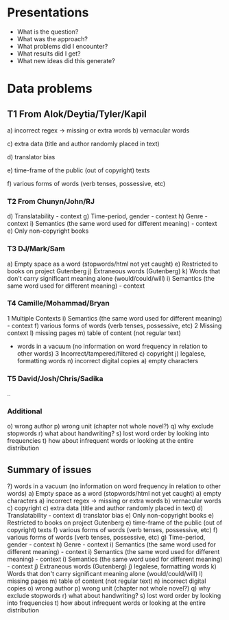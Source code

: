 Presentations
===
* What is the question?
* What was the approach?
* What problems did I encounter?
* What results did I get?
* What new ideas did this generate?


Data problems
====
T1 From Alok/Deytia/Tyler/Kapil
---
a) incorrect regex -> missing or extra words
b) vernacular words

c) extra data (title and author randomly placed in text)

d) translator bias

e) time-frame of the public (out of copyright) texts

f) various forms of words (verb tenses, possessive, etc)

### T2 From Chunyn/John/RJ

d) Translatability - context
g) Time-period, gender - context
h) Genre - context
i) Semantics (the same word used for different meaning) - context
e) Only non-copyright books

### T3 DJ/Mark/Sam

a) Empty space as a word (stopwords/html not yet caught)
e) Restricted to books on project Gutenberg
j) Extraneous words (Gutenberg)
k) Words that don't carry significant meaning alone
  (would/could/will)
i) Semantics (the same word used for different meaning) - context

### T4 Camille/Mohammad/Bryan
1 Multiple Contexts
i) Semantics (the same word used for different meaning) - context
f) various forms of words (verb tenses, possessive, etc)
2 Missing context
l) missing pages
m) table of content (not regular text)
- words in a vacuum (no information on word frequency in relation to
  other words)
3 Incorrect/tampered/filtered
c) copyright
j) legalese, formatting words
n) incorrect digital copies
a) empty characters

### T5 David/Josh/Chris/Sadika
..

### Additional
o) wrong author
p) wrong unit (chapter not whole novel?)
q) why exclude stopwords
r) what about handwriting?
s) lost word order by looking into frequencies
t) how about infrequent words or looking at the entire distribution

## Summary of issues
?) words in a vacuum (no information on word frequency in relation to other words)
a) Empty space as a word (stopwords/html not yet caught)
a) empty characters
a) incorrect regex -> missing or extra words
b) vernacular words
c) copyright
c) extra data (title and author randomly placed in text)
d) Translatability - context
d) translator bias
e) Only non-copyright books
e) Restricted to books on project Gutenberg
e) time-frame of the public (out of copyright) texts
f) various forms of words (verb tenses, possessive, etc)
f) various forms of words (verb tenses, possessive, etc)
g) Time-period, gender - context
h) Genre - context
i) Semantics (the same word used for different meaning) - context
i) Semantics (the same word used for different meaning) - context
i) Semantics (the same word used for different meaning) - context
j) Extraneous words (Gutenberg)
j) legalese, formatting words
k) Words that don't carry significant meaning alone (would/could/will)
l) missing pages
m) table of content (not regular text)
n) incorrect digital copies
o) wrong author
p) wrong unit (chapter not whole novel?)
q) why exclude stopwords
r) what about handwriting?
s) lost word order by looking into frequencies
t) how about infrequent words or looking at the entire distribution

